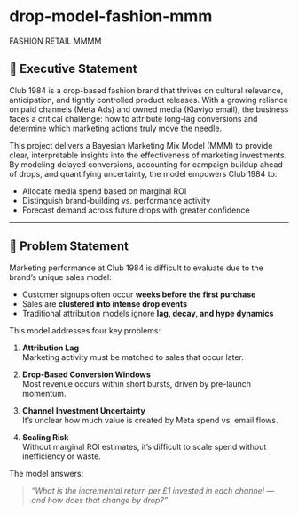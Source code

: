 # drop-model-fashion-mmm

FASHION RETAIL MMMM

## 🎯 Executive Statement

Club 1984 is a drop-based fashion brand that thrives on cultural relevance, anticipation, and tightly controlled product releases. With a growing reliance on paid channels (Meta Ads) and owned media (Klaviyo email), the business faces a critical challenge: how to attribute long-lag conversions and determine which marketing actions truly move the needle.

This project delivers a Bayesian Marketing Mix Model (MMM) to provide clear, interpretable insights into the effectiveness of marketing investments. By modeling delayed conversions, accounting for campaign buildup ahead of drops, and quantifying uncertainty, the model empowers Club 1984 to:

- Allocate media spend based on marginal ROI
- Distinguish brand-building vs. performance activity
- Forecast demand across future drops with greater confidence

---

## 🧩 Problem Statement

Marketing performance at Club 1984 is difficult to evaluate due to the brand’s unique sales model:

- Customer signups often occur **weeks before the first purchase**
- Sales are **clustered into intense drop events**
- Traditional attribution models ignore **lag, decay, and hype dynamics**

This model addresses four key problems:

1. **Attribution Lag**  
   Marketing activity must be matched to sales that occur later.

2. **Drop-Based Conversion Windows**  
   Most revenue occurs within short bursts, driven by pre-launch momentum.

3. **Channel Investment Uncertainty**  
   It’s unclear how much value is created by Meta spend vs. email flows.

4. **Scaling Risk**  
   Without marginal ROI estimates, it’s difficult to scale spend without inefficiency or waste.

The model answers:  
> *“What is the incremental return per £1 invested in each channel — and how does that change by drop?”*

